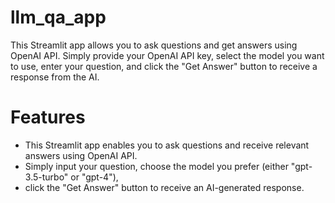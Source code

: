 # llm_qa_app
This Streamlit app allows you to ask questions and get answers using OpenAI API. Simply provide your OpenAI API key, select the model you want to use, enter your question, and click the "Get Answer" button to receive a response from the AI.

# Features
* This Streamlit app enables you to ask questions and receive relevant answers using OpenAI API. 
* Simply input your question, choose the model you prefer (either "gpt-3.5-turbo" or "gpt-4"), 
* click the "Get Answer" button to receive an AI-generated response.

